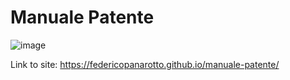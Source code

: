 # Manuale Patente

![image](https://cdn.discordapp.com/attachments/765646227303432232/1055115947129720943/image.png)

Link to site: 
https://federicopanarotto.github.io/manuale-patente/
